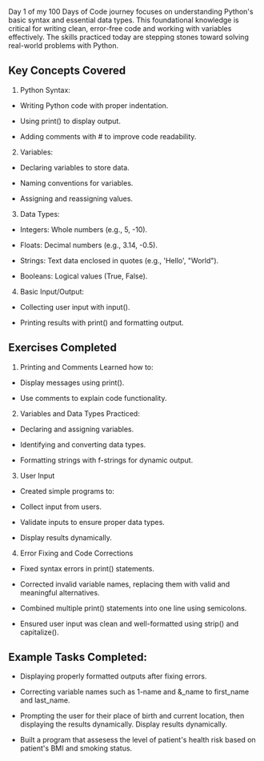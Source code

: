 Day 1 of my 100 Days of Code journey focuses on understanding Python's basic syntax and essential data types. This foundational knowledge is critical for writing clean, error-free code and working with variables effectively. The skills practiced today are stepping stones toward solving real-world problems with Python.

## Key Concepts Covered

1.  Python Syntax:

- Writing Python code with proper indentation.

- Using print() to display output.

- Adding comments with # to improve code readability.
  

2. Variables:

- Declaring variables to store data.

- Naming conventions for variables.

- Assigning and reassigning values.
  

3. Data Types:

- Integers: Whole numbers (e.g., 5, -10).

- Floats: Decimal numbers (e.g., 3.14, -0.5).

- Strings: Text data enclosed in quotes (e.g., 'Hello', "World").

- Booleans: Logical values (True, False).
  

4. Basic Input/Output:

- Collecting user input with input().

- Printing results with print() and formatting output.


## Exercises Completed
1. Printing and Comments
Learned how to:

- Display messages using print().

- Use comments to explain code functionality.
  

2. Variables and Data Types
Practiced:

- Declaring and assigning variables.

- Identifying and converting data types.

- Formatting strings with f-strings for dynamic output.
  

3. User Input
- Created simple programs to:

- Collect input from users.

- Validate inputs to ensure proper data types.

- Display results dynamically.
  

4. Error Fixing and Code Corrections
- Fixed syntax errors in print() statements.

- Corrected invalid variable names, replacing them with valid and meaningful alternatives.

- Combined multiple print() statements into one line using semicolons.

- Ensured user input was clean and well-formatted using strip() and capitalize().
  

## Example Tasks Completed:

- Displaying properly formatted outputs after fixing errors.

- Correcting variable names such as 1-name and &_name to first_name and last_name.

- Prompting the user for their place of birth and current location, then displaying the results dynamically.
Display results dynamically.
- Built  a program that assesess the level of patient's health risk based on patient's BMI and smoking status.
